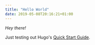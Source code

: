 ```yaml
---
title: "Hello World"
date: 2019-05-08T20:16:21+01:00
---
```


*Hey there!*

Just testing out Hugo's [Quick Start Guide](https://gohugo.io/hosting-and-deployment/hosting-on-github/).
